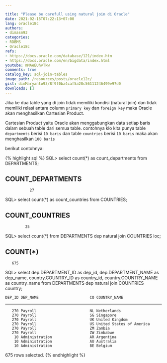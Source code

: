 ```yaml
---

title: "Please be carefull using natural join di Oracle"
date: 2021-02-15T07:22:13+07:00
lang: oracle18c
authors:
- dimasm93
categories:
- RDBMS
- Oracle18c
refs: 
- https://docs.oracle.com/database/121/index.htm
- https://docs.oracle.com/en/bigdata/index.html
youtube: mMAeEUhvTkw
comments: true
catalog_key: sql-join-tables
image_path: /resources/posts/oracle12c/
gist: dimMaryanto93/8f9f0ba4caf5a28c56111246499e97d0
downloads: []
---
```


Jika ke dua table yang di join tidak memiliki kondisi (natural join) dan tidak memiliki relasi antara column `primary key` dan `foreign key` maka Oracle akan menghasilkan Cartesian Product.

<!--more-->

Cartesian Product yaitu Oracle akan menggabungkan data setiap baris dalam sebuah table dari semua table. contohnya klo kita punya table `departments` berisi `10 baris` dan table `countries` berisi `10 baris` maka akan menghasilkan `100 baris`

berikut contohnya:

{% highlight sql %}
SQL> select count(*) as count_departments
from DEPARTMENTS;

COUNT_DEPARTMENTS
-----------------
               27

SQL> select count(*) as count_countries
from COUNTRIES;

COUNT_COUNTRIES
---------------
             25

SQL> select count(*)
from DEPARTMENTS dep
         natural join COUNTRIES loc;

  COUNT(*)
----------
       675

SQL> select dep.DEPARTMENT_ID       as dep_id,
       dep.DEPARTMENT_NAME          as dep_name,
       country.COUNTRY_ID           as country_id,
       country.COUNTRY_NAME         as country_name
from DEPARTMENTS dep
         natural join COUNTRIES country;

    DEP_ID DEP_NAME                       CO COUNTRY_NAME
---------- ------------------------------ -- ----------------------------------------
       270 Payroll                        NL Netherlands
       270 Payroll                        SG Singapore
       270 Payroll                        UK United Kingdom
       270 Payroll                        US United States of America
       270 Payroll                        ZM Zambia
       270 Payroll                        ZW Zimbabwe
        10 Administration                 AR Argentina
        10 Administration                 AU Australia
        10 Administration                 BE Belgium

675 rows selected.
{% endhighlight %}